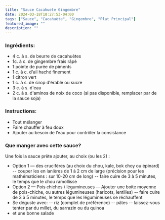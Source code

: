 ```yaml
---
title: "Sauce Cacahuete Gingembre"
date: 2024-03-18T18:27:53-04:00
tags: ["Sauce", "Cacahuète", "Gingembre", "Plat Principal"]
featured_image: ""
description: ""
---
```


### Ingrédients:

- 4 c. à s. de beurre de cacahuètes
- 1c. à c. de gingembre frais râpé
- 1 pointe de purée de piments
- 1 c. à c. d'ail haché finement
- 1 citron vert
- 1 c. à s. de sirop d'érable ou sucre
- 3 c. à s. d'eau
- 2 c. à s. d'aminos de noix de coco (si pas disponible, remplacer par de la sauce soja)

### Instructions:

- Tout mélanger
- Faire chauffer à feu doux
- Ajouter au besoin de l’eau pour contrôler la consistance

### Que manger avec cette sauce? 

Une fois la sauce prête ajouter, au choix (ou les 2) :  

- Option 1 — des crucifères (au choix du chou, kale, bok choy ou épinard)
-- couper  les en lanières de 1 à 2 cm de large (précision pour les mathématiciens : sur 10-20 cm de long)
-- faire cuire de 3 à 5 minutes, le temps que le chou ramollisse
- Option 2 — Pois chiches /  légumineuses
-- Ajouter une boite moyenne de  pois-chiche, ou autres légumineuses (haricots, lentilles)
-- faire cuire de 3 à 5 minutes, le temps que les légumineuses se réchauffent
- Se déguste avec:
-- riz (complet de préférence)
-- pâtes
-- laissez-vous tenter par du millet, du sarrazin ou du quinoa 
- et une bonne salade
